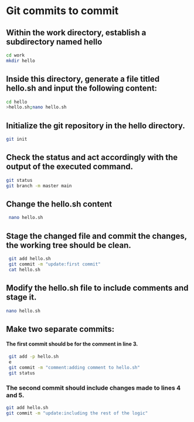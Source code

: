 # Git commits to commit
## Within the work directory, establish a subdirectory named hello


````bash
cd work
mkdir hello
````
## Inside this directory, generate a file titled hello.sh and input the following content:
````bash
cd hello
>hello.sh;nano hello.sh
````
## Initialize the git repository in the hello directory.
````bash
git init
````
## Check the status and act accordingly with the output of the executed command.
````bash
git status
git branch -m master main
````

## Change the hello.sh content 
````bash
 nano hello.sh
````

## Stage the changed file and commit the changes, the working tree should be clean.
````bash
 git add hello.sh 
 git commit -m "update:first commit"
 cat hello.sh
 ````
 ## Modify the hello.sh file to include comments and stage it. 
 ````bash
 nano hello.sh 
 ````
## Make two separate commits: 
 #### The first commit should be for the comment in line 3.
````bash
 git add -p hello.sh 
 e
 git commit -m "comment:adding comment to hello.sh"
 git status
 ````
 ### The second commit should include changes made to lines 4 and 5.
 ````bash
 git add hello.sh 
 git commit -m "update:including the rest of the logic"
 ````
 